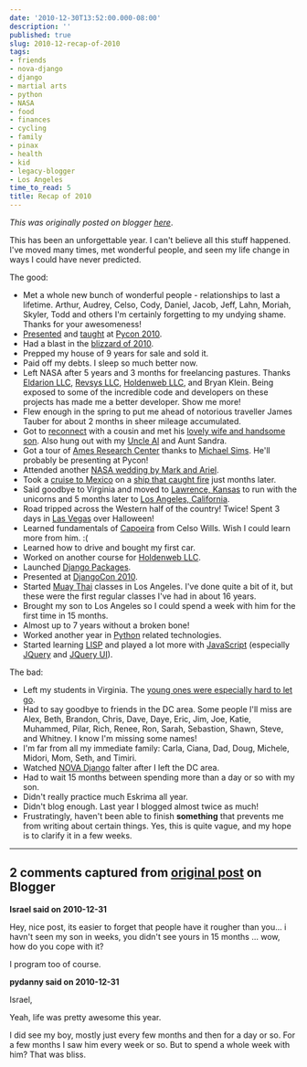 ```yaml
---
date: '2010-12-30T13:52:00.000-08:00'
description: ''
published: true
slug: 2010-12-recap-of-2010
tags:
- friends
- nova-django
- django
- martial arts
- python
- NASA
- food
- finances
- cycling
- family
- pinax
- health
- kid
- legacy-blogger
- Los Angeles
time_to_read: 5
title: Recap of 2010
---
```


*This was originally posted on blogger [here](https://pydanny.blogspot.com/2010/12/recap-of-2010.html)*.

This has been an unforgettable year. I can't believe all this stuff happened. I've moved many times, met wonderful people, and seen my life change in ways I could have never predicted.

The good:


- Met a whole new bunch of wonderful people - relationships to last a lifetime. Arthur, Audrey, Celso,&nbsp;Cody, Daniel, Jacob, Jeff, Lahn, Moriah, Skyler, Todd and others I'm certainly forgetting to my undying shame. Thanks for your awesomeness!
- [Presented](https://us.pycon.org/2010/conference/schedule/event/15/) and [taught](https://us.pycon.org/2010/tutorials/greenfeld_pinax/) at [Pycon 2010](https://us.pycon.org/2010/).
- Had a blast in the [blizzard of 2010](https://www.flickr.com/photos/pydanny/tags/dcsnow2010/).
- Prepped my house of 9 years for sale and sold it.
- Paid off my debts. I sleep so much better now.
- Left NASA after 5 years and 3 months for freelancing pastures. Thanks [Eldarion LLC](https://eldarion.com/), [Revsys LLC](https://www.revsys.com/), [Holdenweb LLC](https://holdenweb.com/), and Bryan Klein. Being exposed to some of the incredible code and developers on these projects has made me a better developer. Show me more!
- Flew enough in the spring to put me ahead of notorious traveller James Tauber for about 2 months in sheer mileage accumulated.
- Got to [reconnect](https://www.flickr.com/photos/pydanny/4441466409/in/set-72157623641835532/)&nbsp;with&nbsp;a cousin and met his [lovely wife and handsome son](https://www.flickr.com/photos/pydanny/4548945816/in/set-72157623923236848/). Also hung out with my [Uncle Al](https://www.flickr.com/photos/pydanny/4641382158/) and Aunt Sandra.
- Got a tour of [Ames Research Center](https://www.flickr.com/photos/pydanny/4548946090/in/set-72157623923236848/) thanks to [Michael Sims](https://www.flickr.com/photos/pydanny/4548310913/in/set-72157623923236848/). He'll probably be presenting at Pycon!
- Attended another [NASA wedding by Mark and Ariel](https://www.flickr.com/photos/pydanny/4548945328/in/set-72157623923236848/).
- Took a [cruise to Mexico](https://www.flickr.com/photos/pydanny/sets/72157624048647087/) on a [ship that caught fire](https://en.wikipedia.org/wiki/Carnival_Splendor) just months later.
- Said goodbye to Virginia and moved to [Lawrence, Kansas](https://en.wikipedia.org/wiki/Lawrence,_Kansas)&nbsp;to run with the unicorns and 5 months later to [Los Angeles, California](https://en.wikipedia.org/wiki/Los_Angeles,_California).
- Road tripped across the Western half of the country! Twice! Spent 3 days in [Las Vegas](https://en.wikipedia.org/wiki/Las_Vegas,_Nevada) over Halloween!
- Learned fundamentals of [Capoeira](https://en.wikipedia.org/wiki/Capoeira) from Celso Wills. Wish I could learn more from him. :(
- Learned how to drive and bought my first car.
- Worked on another course for&nbsp;[Holdenweb LLC](https://holdenweb.com/).
- Launched [Django Packages](https://djangopackages.com/).
- Presented at [DjangoCon 2010](https://djangocon.us/schedule/sessions/20/).
- Started [Muay Thai](https://en.wikipedia.org/wiki/Muay_Thai) classes in Los Angeles. I've done quite a bit of it, but these were the first regular classes I've had in about 16 years.
- Brought my son to Los Angeles so I could spend a week with him for the first time in 15 months.
- Almost up to 7 years without a broken bone!
- Worked another year in [Python](https://python.org/) related technologies.
- Started learning [LISP](https://landoflisp.com/) and played a lot more with [JavaScript](https://en.wikipedia.org/wiki/JavaScript) (especially [JQuery](https://jquery.com/) and [JQuery UI](https://jqueryui.com/)).

The bad:


- Left my students in Virginia. The [young ones were especially hard to let go](https://www.flickr.com/photos/pydanny/4600104174/in/set-72157624043210674/).
- Had to say goodbye to friends in the DC area. Some people I'll miss are Alex, Beth, Brandon, Chris, Dave, Daye, Eric, Jim, Joe, Katie, Muhammed, Pilar, Rich, Renee, Ron, Sarah, Sebastion, Shawn, Steve, and Whitney. I know I'm missing some names!
- I'm far from all my immediate family: Carla, Ciana, Dad, Doug, Michele, Midori, Mom, Seth, and Timiri.
- Watched [NOVA Django](https://www.meetup.com/nova-django) falter after I left the DC area.&nbsp;
- Had to wait 15 months between spending more than a day or so with my son.
- Didn't really practice much Eskrima all year.
- Didn't blog enough. Last year I blogged almost twice as much!
- Frustratingly, haven't been able to finish <b>something</b> that prevents me from writing about certain things. Yes, this is quite vague, and my hope is to clarify it in a few weeks.



---

## 2 comments captured from [original post](https://pydanny.blogspot.com/2010/12/recap-of-2010.html) on Blogger

**Israel said on 2010-12-31**

Hey, nice post, its easier to forget that people have it rougher than you... i havn't seen my son in weeks, you didn't see yours in 15 months ... wow, how do you cope with it?

I program too of course.

**pydanny said on 2010-12-31**

Israel,

Yeah, life was pretty awesome this year.

I did see my boy, mostly just every few months and then for a day or so. For a few months I saw him every week or so. But to spend a whole week with him? That was bliss.

